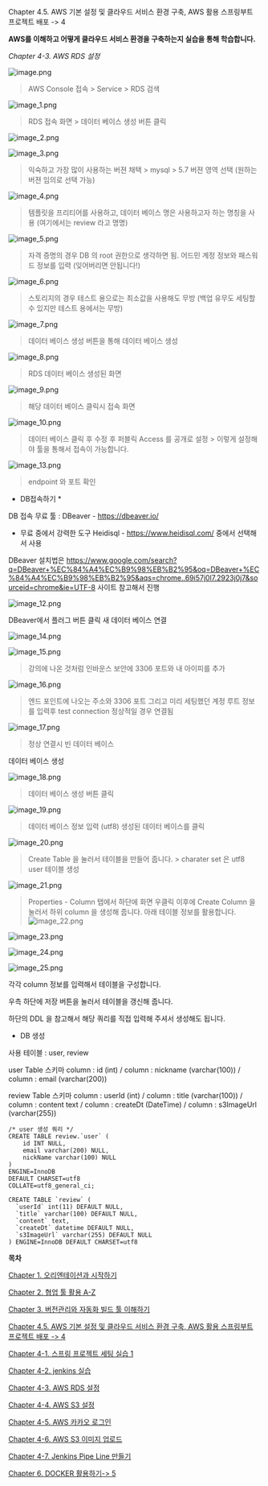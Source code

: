 
Chapter 4.5. AWS 기본 설정 및 클라우드 서비스 환경 구축,
AWS 활용 스프링부트 프로젝트 배포 -> 4


**AWS를 이해하고 어떻게 클라우드 서비스 환경을 구축하는지 실습을 통해 학습합니다.**

*Chapter 4-3. AWS RDS 설정*

![image.png](./image.png)
>AWS Console 접속 > Service > RDS 검색

![image_1.png](./image_1.png)
>RDS 접속 화면 > 데이터 베이스 생성 버튼 클릭

![image_2.png](./image_2.png)

![image_3.png](./image_3.png)
> 익숙하고 가장 많이 사용하는 버젼 채택 > mysql > 5.7 버젼 영역 선택 (원하는 버젼 임의로 선택 가능)

![image_4.png](./image_4.png)
> 템플릿을 프리티어를 사용하고, 데이터 베이스 명은 사용하고자 하는 명칭을 사용 (여기에서는 review 라고 명명)

![image_5.png](./image_5.png)
> 자격 증명의 경우 DB 의 root 권한으로 생각하면 됨. 어드민 계정 정보와 패스워드 정보를 입력 (잊어버리면 안됩니다!)

![image_6.png](./image_6.png)
> 스토리지의 경우 테스트 용으로는 최소값을 사용해도 무방 (백업 유무도 세팅할 수 있지만 테스트 용에서는 무방)

![image_7.png](./image_7.png)
> 데이터 베이스 생성 버튼을 통해 데이터 베이스 생성

![image_8.png](./image_8.png)
> RDS 데이터 베이스 생성된 화면


![image_9.png](./image_9.png)
> 해당 데이터 베이스 클릭시 접속 화면

![image_10.png](./image_10.png)
> 데이터 베이스 클릭 후 수정 후 퍼블릭 Access 를 공개로 설정 > 이렇게 설정해야 툴을 통해서 접속이 가능합니다.

![image_13.png](./image_13.png)
> endpoint 와 포트 확인

* DB접속하기 *

DB 접속 무료 툴 : DBeaver - https://dbeaver.io/
- 무료 중에서 강력한 도구
Heidisql - https://www.heidisql.com/  중에서 선택해서 사용

DBeaver 설치법은 https://www.google.com/search?q=DBeaver+%EC%84%A4%EC%B9%98%EB%B2%95&oq=DBeaver+%EC%84%A4%EC%B9%98%EB%B2%95&aqs=chrome..69i57j0l7.2923j0j7&sourceid=chrome&ie=UTF-8 사이트 참고해서 진행


![image_12.png](./image_12.png)

DBeaver에서 플러그 버튼 클릭 새 데이터 베이스 연결

![image_14.png](./image_14.png)

![image_15.png](./image_15.png)
> 강의에 나온 것처럼 인바운스 보안에 3306 포트와 내 아이피를 추가

![image_16.png](./image_16.png)
> 엔드 포인트에 나오는 주소와 3306 포트 그리고 미리 세팅했던 계정 루트 정보를 입력후 test connection
> 정상적일 경우 연결됨

![image_17.png](./image_17.png)
> 정상 연결시 빈 데이터 베이스

데이터 베이스 생성

![image_18.png](./image_18.png)
> 데이터 베이스 생성 버튼 클릭

![image_19.png](./image_19.png)
> 데이터 베이스 정보 입력 (utf8)
> 생성된 데이터 베이스를 클릭

![image_20.png](./image_20.png)
> Create Table 을 눌러서 테이블을 만들어 줍니다. > charater set 은 utf8 
> user 테이블 생성

![image_21.png](./image_21.png)
> Properties - Column 탭에서 하단에 화면 우클릭 이후에 Create Column 을 눌러서 하위 column 을 생성해 줍니다.
> 아래 테이블 정보를 활용합니다. 
![image_22.png](./image_22.png)

![image_23.png](./image_23.png)

![image_24.png](./image_24.png)

![image_25.png](./image_25.png)

각각 column 정보를 입력해서 테이블을 구성합니다.

우측 하단에 저장 버튼을 눌러서 테이블을 갱신해 줍니다.

하단의 DDL 을 참고해서 해당 쿼리를 직접 입력해 주셔서 생성해도 됩니다.




* DB 생성 

사용 테이블 : user, review

user Table 스키마
column : id  (int) /
column : nickname (varchar(100)) /
column : email  (varchar(200))


review Table 스키마
column : userId (int) /
column : title (varchar(100)) /
column : content text /
column : createDt (DateTime) /
column : s3ImageUrl (varchar(255)) 


```
/* user 생성 쿼리 */
CREATE TABLE review.`user` (
	id INT NULL,
	email varchar(200) NULL,
	nickName varchar(100) NULL
)
ENGINE=InnoDB
DEFAULT CHARSET=utf8
COLLATE=utf8_general_ci;
```


```
CREATE TABLE `review` (
  `userId` int(11) DEFAULT NULL,
  `title` varchar(100) DEFAULT NULL,
  `content` text,
  `createDt` datetime DEFAULT NULL,
  `s3ImageUrl` varchar(255) DEFAULT NULL
) ENGINE=InnoDB DEFAULT CHARSET=utf8
```

**목차**

[Chapter 1. 오리엔테이션과 시작하기](https://gitlab.com/bloodjino1/fastcampus-lecture-codes_aws-docker/-/tree/master/chapter1)

[Chapter 2. 협업 툴 활용 A-Z](https://gitlab.com/bloodjino1/fastcampus-lecture-codes_aws-docker/-/tree/master/chapter2)

[Chapter 3. 버전관리와 자동화 빌드 툴 이해하기](https://gitlab.com/bloodjino1/fastcampus-lecture-codes_aws-docker/-/tree/master/chapter3)

[Chapter 4.5. AWS 기본 설정 및 클라우드 서비스 환경 구축,
 AWS 활용 스프링부트 프로젝트 배포 -> 4](https://gitlab.com/bloodjino1/fastcampus-lecture-codes_aws-docker/-/tree/master/chapter4)


[Chapter 4-1. 스프링 프로젝트 세팅 실습 1](https://gitlab.com/bloodjino1/fastcampus-lecture-codes_aws-docker/-/tree/master/chapter4/(1)spring_project)

[Chapter 4-2. jenkins  실습](https://gitlab.com/bloodjino1/fastcampus-lecture-codes_aws-docker/-/tree/master/chapter4/(2)jenkins)

[Chapter 4-3. AWS RDS 설정](https://gitlab.com/bloodjino1/fastcampus-lecture-codes_aws-docker/-/tree/master/chapter4/(3)aws_rds)

[Chapter 4-4. AWS S3 설정](https://gitlab.com/bloodjino1/fastcampus-lecture-codes_aws-docker/-/tree/master/chapter4/(4)aws_s3)

[Chapter 4-5. AWS 카카오 로그인](https://gitlab.com/bloodjino1/fastcampus-lecture-codes_aws-docker/-/tree/master/chapter4/(5)aws_kakao)

[Chapter 4-6. AWS S3 이미지 업로드](https://gitlab.com/bloodjino1/fastcampus-lecture-codes_aws-docker/-/tree/master/chapter4/(6)s3_upload)

[Chapter 4-7. Jenkins Pipe Line 만들기](https://gitlab.com/bloodjino1/fastcampus-lecture-codes_aws-docker/-/tree/master/chapter4/(7)jenkins_pipeline)


[Chapter 6. DOCKER 활용하기-> 5](https://gitlab.com/bloodjino1/fastcampus-lecture-codes_aws-docker/-/tree/master/chapter5)
